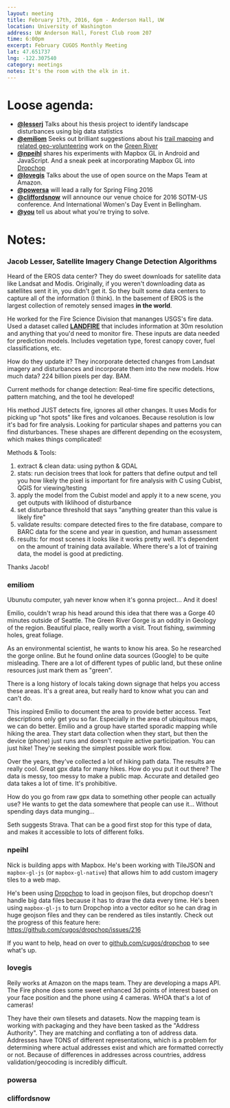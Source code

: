 ```yaml
---
layout: meeting
title: February 17th, 2016, 6pm - Anderson Hall, UW
location: University of Washington
address: UW Anderson Hall, Forest Club room 207
time: 6:00pm
excerpt: February CUGOS Monthly Meeting
lat: 47.651737
lng: -122.307540
category: meetings
notes: It's the room with the elk in it.
---
```


Loose agenda:
=============
- **[@lesserj](http://github.com/lesserj)** Talks about his thesis project to identify landscape disturbances using big data statistics
- **[@emiliom](http://github.com/emiliom)** Seeks out brilliant suggestions about his [trail mapping](http://www.friendsofcedarcreekpark.org/#!trail-map/c2385) and [related geo-volunteering](https://emayorga.cartodb.com/me) work on the [Green River](https://www.flickr.com/photos/pepescas/albums/72157639454237446)
- **[@npeihl](http://github.com/npeihl)** shares his experiments with Mapbox GL in Android and JavaScript. And a sneak peek at incorporating Mapbox GL into [Dropchop](http://dropchop.io)
- **[@lovegis](http://github.com/lovegis)** Talks about the use of open source on the Maps Team at Amazon.
- **[@powersa](http://github.com/powersa)** will lead a rally for Spring Fling 2016
- **[@cliffordsnow](http://github.com/cliffordsnow)** will announce our venue choice for 2016 SOTM-US conference. And International Women's Day Event in Bellingham.
- **[@you](http://cugos.org/people/)** tell us about what you're trying to solve.


Notes:
======

### Jacob Lesser, Satellite Imagery Change Detection Algorithms

Heard of the EROS data center? They do sweet downloads for satellite data like Landsat and Modis. Originally, if you weren't downloading data as satellites sent it in, you didn't get it. So they built some data centers to capture all of the information (I think). In the basement of EROS is the largest collection of remotely sensed images **in the world**.

He worked for the Fire Science Division that mananges USGS's fire data. Used a dataset called [**LANDFIRE**](http://www.landfire.gov/) that includes information at 30m resolution and anything that you'd need to monitor fire. These inputs are data needed for prediction models. Includes vegetation type, forest canopy cover, fuel classifications, etc. 

How do they update it? They incorporate detected changes from Landsat imagery and disturbances and incorporate them into the new models. How much data? 224 billion pixels per day. BAM.

Current methods for change detection: Real-time fire specific detections, pattern matching, and the tool he developed!

His method JUST detects fire, ignores all other changes. It uses Modis for picking up "hot spots" like fires and volcanoes. Because resolution is low it's bad for fire analysis. Looking for particular shapes and patterns you can find disturbances. These shapes are different depending on the ecosystem, which makes things complicated!

Methods & Tools:

1. extract & clean data: using python & GDAL
1. stats: run decision trees that look for patters that define output and tell you how likely the pixel is important for fire analysis with C using Cubist, QGIS for viewing/testing
1. apply the model from the Cubist model and apply it to a new scene, you get outputs with liklihood of disturbance
1. set disturbance threshold that says "anything greater than this value is likely fire"
1. validate results: compare detected fires to the fire database, compare to BARC data for the scene and year in question, and human assessment
1. results: for most scenes it looks like it works pretty well. It's dependent on the amount of training data available. Where there's a lot of training data, the model is good at predicting.

Thanks Jacob!

### emiliom

Ubunutu computer, yah never know when it's gonna project... And it does! 

Emilio, couldn't wrap his head around this idea that there was a Gorge 40 minutes outside of Seattle. The Green River Gorge is an oddity in Geology of the region. Beautiful place, really worth a visit. Trout fishing, swimming holes, great foliage.

As an environmental scientist, he wants to know his area. So he researched the gorge online. But he found online data sources (Google) to be quite misleading. There are a lot of different types of public land, but these online resources just mark them as "green".

There is a long history of locals taking down signage that helps you access these areas. It's a great area, but really hard to know what you can and can't do.

This inspired Emilio to document the area to provide better access. Text descriptions only get you so far. Especially in the area of ubiquitous maps, we can do better. Emilio and a group have started sporadic mapping while hiking the area. They start data collection when they start, but then the device (phone) just runs and doesn't require active participation. You can just hike! They're seeking the simplest possible work flow.

Over the years, they've collected a lot of hiking path data. The results are really cool. Great gpx data for many hikes. How do you put it out there? The data is messy, too messy to make a public map. Accurate and detailed geo data takes a lot of time. It's prohibitive.

How do you go from raw gpx data to something other people can actually use? He wants to get the data somewhere that people can use it... Without spending days data munging...

Seth suggests Strava. That can be a good first stop for this type of data, and makes it accessible to lots of different folks.

### npeihl

Nick is building apps with Mapbox. He's been working with TileJSON and `mapbox-gl-js` (or `mapbox-gl-native`) that allows him to add custom imagery tiles to a web map. 

He's been using [Dropchop](https://github.com/cugos/dropchop) to load in geojson files, but dropchop doesn't handle big data files because it has to draw the data every time. He's been using `mapbox-gl-js` to turn Dropchop into a vector editor so he can drag in huge geojson files and they can be rendered as tiles instantly. Check out the progress of this feature here: https://github.com/cugos/dropchop/issues/216

If you want to help, head on over to [github.com/cugos/dropchop](https://github.com/cugos/dropchop) to see what's up.

### lovegis

Reily works at Amazon on the maps team. They are developing a maps API. The Fire phone does some sweet enhanced 3d points of interest based on your face position and the phone using 4 cameras. WHOA that's a lot of cameras!

They have their own tilesets and datasets. Now the mapping team is working with packaging and they have been tasked as the "Address Authority". They are matching and conflating a ton of address data. Addresses have TONS of different representations, which is a problem for determining where actual addresses exist and which are formatted correctly or not. Because of differences in addresses across countries, address validation/geocoding is incredibly difficult.

### powersa

### cliffordsnow



